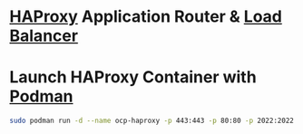 # [HAProxy] Application Router & [Load Balancer]

# Launch HAProxy Container with [Podman]
```sh
sudo podman run -d --name ocp-haproxy -p 443:443 -p 80:80 -p 2022:2022 -v ~/.ccio/ocp-mini-stack/module/haproxy/aux/lib/haproxy.cfg:/usr/local/etc/haproxy/haproxy.cfg:ro -v ~/.ccio/ocp-mini-stack/module/haproxy/aux/lib/errors/:/usr/local/etc/haproxy/errors:ro  haproxy:latest
```

<!-- Markdown link & img dfn's -->
[Podman]:(https://podman.io)
[HAProxy]:(https://haproxy.org)
[Load Balancer]:(https://blog.openshift.com/an-open-source-load-balancer-for-openshift/)
